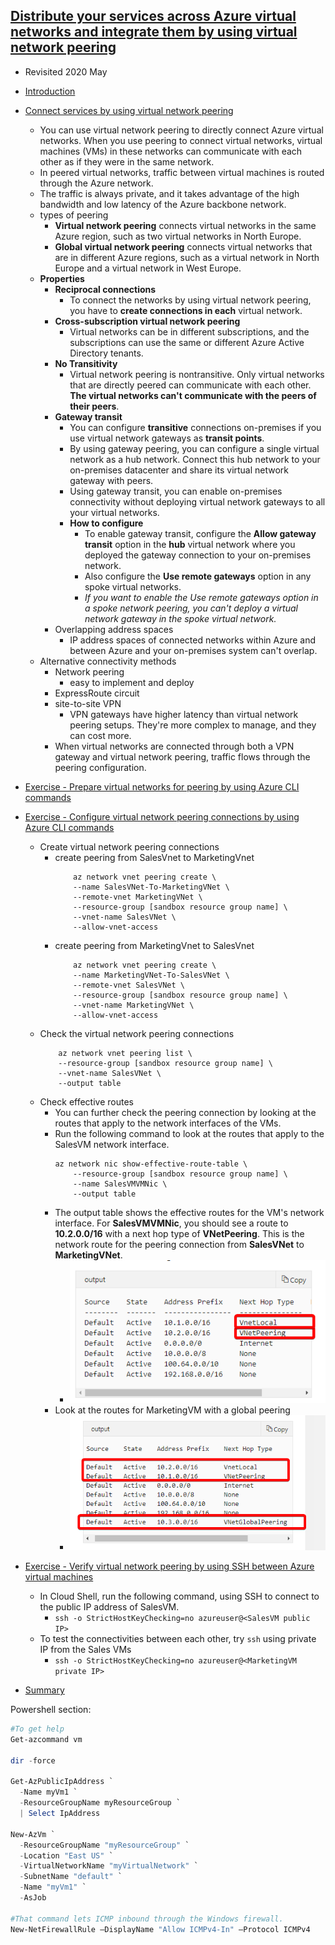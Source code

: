 ## [Distribute your services across Azure virtual networks and integrate them by using virtual network peering](https://docs.microsoft.com/en-au/learn/modules/integrate-vnets-with-vnet-peering/index)
- Revisited 2020 May
- [Introduction](https://docs.microsoft.com/en-au/learn/modules/integrate-vnets-with-vnet-peering/1-introduction)
- [Connect services by using virtual network peering](https://docs.microsoft.com/en-au/learn/modules/integrate-vnets-with-vnet-peering/2-connect-services-using-vnet-peering)
  - You can use virtual network peering to directly connect Azure virtual networks. When you use peering to connect virtual networks, virtual machines (VMs) in these networks can communicate with each other as if they were in the same network.
  - In peered virtual networks, traffic between virtual machines is routed through the Azure network. 
  - The traffic is always private, and it takes advantage of the high bandwidth and low latency of the Azure backbone network.
  - types of peering
    - **Virtual network peering** connects virtual networks in the same Azure region, such as two virtual networks in North Europe.
    - **Global virtual network peering** connects virtual networks that are in different Azure regions, such as a virtual network in North Europe and a virtual network in West Europe.
  - **Properties**
    - **Reciprocal connections**
      - To connect the networks by using virtual network peering, you have to **create connections in each** virtual network.
    - **Cross-subscription virtual network peering**
      - Virtual networks can be in different subscriptions, and the subscriptions can use the same or different Azure Active Directory tenants.
    - **No Transitivity**
      - Virtual network peering is nontransitive. Only virtual networks that are directly peered can communicate with each other. **The virtual networks can't communicate with the peers of their peers**.
    - **Gateway transit**
      - You can configure **transitive** connections on-premises if you use virtual network gateways as **transit points**.
      - By using gateway peering, you can configure a single virtual network as a hub network. Connect this hub network to your on-premises datacenter and share its virtual network gateway with peers.
      - Using gateway transit, you can enable on-premises connectivity without deploying virtual network gateways to all your virtual networks.
      - **How to configure**
        - To enable gateway transit, configure the **Allow gateway transit** option in the **hub** virtual network where you deployed the gateway connection to your on-premises network. 
        - Also configure the **Use remote gateways** option in any spoke virtual networks.
        - _If you want to enable the Use remote gateways option in a spoke network peering, you can't deploy a virtual network gateway in the spoke virtual network._
    - Overlapping address spaces
      - IP address spaces of connected networks within Azure and between Azure and your on-premises system can't overlap. 
  - Alternative connectivity methods
    - Network peering
      - easy to implement and deploy
    - ExpressRoute circuit
    - site-to-site VPN
      - VPN gateways have higher latency than virtual network peering setups. They're more complex to manage, and they can cost more.
    - When virtual networks are connected through both a VPN gateway and virtual network peering, traffic flows through the peering configuration.
- [Exercise - Prepare virtual networks for peering by using Azure CLI commands](https://docs.microsoft.com/en-au/learn/modules/integrate-vnets-with-vnet-peering/3-exercise-prepare-vnets-for-peering-using-azure-cli-commands)
- [Exercise - Configure virtual network peering connections by using Azure CLI commands](https://docs.microsoft.com/en-au/learn/modules/integrate-vnets-with-vnet-peering/4-exercise-configure-vnet-peering-connections-using-azure-cli-commands)
  - Create virtual network peering connections
    - create peering from SalesVnet to MarketingVnet
        ```
            az network vnet peering create \
            --name SalesVNet-To-MarketingVNet \
            --remote-vnet MarketingVNet \
            --resource-group [sandbox resource group name] \
            --vnet-name SalesVNet \
            --allow-vnet-access
        ```
    - create peering from MarketingVnet to SalesVnet
        ``` 
            az network vnet peering create \
            --name MarketingVNet-To-SalesVNet \
            --remote-vnet SalesVNet \
            --resource-group [sandbox resource group name] \
            --vnet-name MarketingVNet \
            --allow-vnet-access
        ```
  - Check the virtual network peering connections
    ```
        az network vnet peering list \
        --resource-group [sandbox resource group name] \
        --vnet-name SalesVNet \
        --output table
    ```
  - Check effective routes
    - You can further check the peering connection by looking at the routes that apply to the network interfaces of the VMs.
    - Run the following command to look at the routes that apply to the SalesVM network interface.
        ```
        az network nic show-effective-route-table \
            --resource-group [sandbox resource group name] \
            --name SalesVMVMNic \
            --output table
        ```
    - The output table shows the effective routes for the VM's network interface. For **SalesVMVMNic**, you should see a route to **10.2.0.0/16** with a next hop type of **VNetPeering**. This is the network route for the peering connection from **SalesVNet** to **MarketingVNet**.
      - ![](2019-11-08-12-27-53.png)
    - Look at the routes for MarketingVM with a global peering
      - ![](2019-11-08-12-29-23.png)

- [Exercise - Verify virtual network peering by using SSH between Azure virtual machines](https://docs.microsoft.com/en-au/learn/modules/integrate-vnets-with-vnet-peering/5-exercise-verify-vnet-peering)
  - In Cloud Shell, run the following command, using SSH to connect to the public IP address of SalesVM. 
    - `ssh -o StrictHostKeyChecking=no azureuser@<SalesVM public IP>`
  - To test the connectivities between each other, try `ssh` using private IP from the Sales VMs
    - `ssh -o StrictHostKeyChecking=no azureuser@<MarketingVM private IP>`
- [Summary](https://docs.microsoft.com/en-au/learn/modules/integrate-vnets-with-vnet-peering/6-summary)




Powershell section:

```powershell
#To get help
Get-azcommand vm

dir -force

Get-AzPublicIpAddress `
  -Name myVm1 `
  -ResourceGroupName myResourceGroup `
  | Select IpAddress

New-AzVm `
  -ResourceGroupName "myResourceGroup" `
  -Location "East US" `
  -VirtualNetworkName "myVirtualNetwork" `
  -SubnetName "default" `
  -Name "myVm1" `
  -AsJob

#That command lets ICMP inbound through the Windows firewall.
New-NetFirewallRule –DisplayName "Allow ICMPv4-In" –Protocol ICMPv4

```